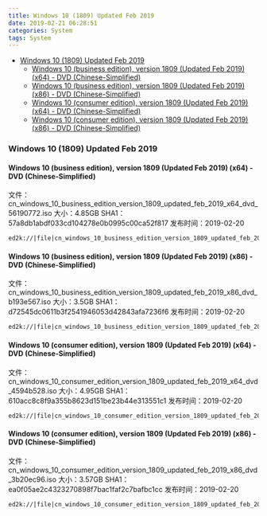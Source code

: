 ```yaml
---
title: Windows 10 (1809) Updated Feb 2019
date: 2019-02-21 06:28:51
categories: System
tags: System
---
```


<!-- more -->

<!-- TOC -->

- [Windows 10 (1809) Updated Feb 2019](#windows-10-1809-updated-feb-2019)
  - [Windows 10 (business edition), version 1809 (Updated Feb 2019) (x64) - DVD (Chinese-Simplified)](#windows-10-business-edition-version-1809-updated-feb-2019-x64---dvd-chinese-simplified)
  - [Windows 10 (business edition), version 1809 (Updated Feb 2019) (x86) - DVD (Chinese-Simplified)](#windows-10-business-edition-version-1809-updated-feb-2019-x86---dvd-chinese-simplified)
  - [Windows 10 (consumer edition), version 1809 (Updated Feb 2019) (x64) - DVD (Chinese-Simplified)](#windows-10-consumer-edition-version-1809-updated-feb-2019-x64---dvd-chinese-simplified)
  - [Windows 10 (consumer edition), version 1809 (Updated Feb 2019) (x86) - DVD (Chinese-Simplified)](#windows-10-consumer-edition-version-1809-updated-feb-2019-x86---dvd-chinese-simplified)

<!-- /TOC -->

<a id="markdown-windows-10-1809-updated-feb-2019" name="windows-10-1809-updated-feb-2019"></a>

### Windows 10 (1809) Updated Feb 2019

<a id="markdown-windows-10-business-edition-version-1809-updated-feb-2019-x64---dvd-chinese-simplified" name="windows-10-business-edition-version-1809-updated-feb-2019-x64---dvd-chinese-simplified"></a>

#### Windows 10 (business edition), version 1809 (Updated Feb 2019) (x64) - DVD (Chinese-Simplified)

文件：cn_windows_10_business_edition_version_1809_updated_feb_2019_x64_dvd_56190772.iso
大小：4.85GB
SHA1：57a8db1abdf033cd104278e0b0995c00ca52f817
发布时间：2019-02-20

```markdown
ed2k://|file|cn_windows_10_business_edition_version_1809_updated_feb_2019_x64_dvd_56190772.iso|5208895488|40F70EC73C6CAD4B27BAA5EE6EC2EE61|/
```

<a id="markdown-windows-10-business-edition-version-1809-updated-feb-2019-x86---dvd-chinese-simplified" name="windows-10-business-edition-version-1809-updated-feb-2019-x86---dvd-chinese-simplified"></a>

#### Windows 10 (business edition), version 1809 (Updated Feb 2019) (x86) - DVD (Chinese-Simplified)

文件：cn_windows_10_business_edition_version_1809_updated_feb_2019_x86_dvd_b193e567.iso
大小：3.5GB
SHA1：d72545dc0611b3f2541946053d42843afa7236f6
发布时间：2019-02-20

```markdown
ed2k://|file|cn_windows_10_business_edition_version_1809_updated_feb_2019_x86_dvd_b193e567.iso|3757182976|EC74F524160D10EF75ECBBCA695D346B|/
```

<a id="markdown-windows-10-consumer-edition-version-1809-updated-feb-2019-x64---dvd-chinese-simplified" name="windows-10-consumer-edition-version-1809-updated-feb-2019-x64---dvd-chinese-simplified"></a>

#### Windows 10 (consumer edition), version 1809 (Updated Feb 2019) (x64) - DVD (Chinese-Simplified)

文件：cn_windows_10_consumer_edition_version_1809_updated_feb_2019_x64_dvd_4594b528.iso
大小：4.95GB
SHA1：610acc8c8f9a355b8623d151be23b44e313551c1
发布时间：2019-02-20

```markdown
ed2k://|file|cn_windows_10_consumer_edition_version_1809_updated_feb_2019_x64_dvd_4594b528.iso|5314138112|00759ED30EC13683204933C5925E16A0|/
```

<a id="markdown-windows-10-consumer-edition-version-1809-updated-feb-2019-x86---dvd-chinese-simplified" name="windows-10-consumer-edition-version-1809-updated-feb-2019-x86---dvd-chinese-simplified"></a>

#### Windows 10 (consumer edition), version 1809 (Updated Feb 2019) (x86) - DVD (Chinese-Simplified)

文件：cn_windows_10_consumer_edition_version_1809_updated_feb_2019_x86_dvd_3b20ec96.iso
大小：3.57GB
SHA1：ea0f05ae2c4323270898f7bac1faf2c7bafbc1cc
发布时间：2019-02-20

```markdown
ed2k://|file|cn_windows_10_consumer_edition_version_1809_updated_feb_2019_x86_dvd_3b20ec96.iso|3835398144|4070AE0B747B5C45C0A658CBDA31117C|/
```
